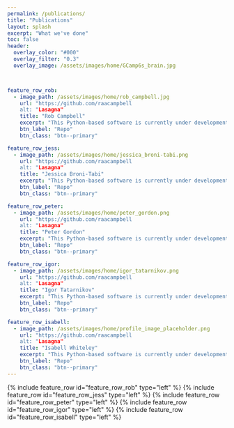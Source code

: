 ```yaml
---
permalink: /publications/
title: "Publications"
layout: splash
excerpt: "What we've done"
toc: false
header:
  overlay_color: "#000"
  overlay_filter: "0.3"
  overlay_image: /assets/images/home/GCamp6s_brain.jpg



feature_row_rob:
  - image_path: /assets/images/home/rob_campbell.jpg
    url: "https://github.com/raacampbell
    alt: "Lasagna"
    title: "Rob Campbell"
    excerpt: "This Python-based software is currently under development. It provides three linked orthogonal 2-D views for fast visualisation of downsampled image stacks. Allows overlays of multiple brains, multiple channels, traced neurites, or soma locations. Includes viewer for Allen Atlas. Extendable via plugins."
    btn_label: "Repo"
    btn_class: "btn--primary"

feature_row_jess:
  - image_path: /assets/images/home/jessica_broni-tabi.png
    url: "https://github.com/raacampbell
    alt: "Lasagna"
    title: "Jessica Broni-Tabi"
    excerpt: "This Python-based software is currently under development. It provides three linked orthogonal 2-D views for fast visualisation of downsampled image stacks. Allows overlays of multiple brains, multiple channels, traced neurites, or soma locations. Includes viewer for Allen Atlas. Extendable via plugins."
    btn_label: "Repo"
    btn_class: "btn--primary"

feature_row_peter:
  - image_path: /assets/images/home/peter_gordon.png
    url: "https://github.com/raacampbell
    alt: "Lasagna"
    title: "Peter Gordon"
    excerpt: "This Python-based software is currently under development. It provides three linked orthogonal 2-D views for fast visualisation of downsampled image stacks. Allows overlays of multiple brains, multiple channels, traced neurites, or soma locations. Includes viewer for Allen Atlas. Extendable via plugins."
    btn_label: "Repo"
    btn_class: "btn--primary"

feature_row_igor:
  - image_path: /assets/images/home/igor_tatarnikov.png 
    url: "https://github.com/raacampbell
    alt: "Lasagna"
    title: "Igor Tatarnikov"
    excerpt: "This Python-based software is currently under development. It provides three linked orthogonal 2-D views for fast visualisation of downsampled image stacks. Allows overlays of multiple brains, multiple channels, traced neurites, or soma locations. Includes viewer for Allen Atlas. Extendable via plugins."
    btn_label: "Repo"
    btn_class: "btn--primary"

feature_row_isabell:
  - image_path: /assets/images/home/profile_image_placeholder.png 
    url: "https://github.com/raacampbell
    alt: "Lasagna"
    title: "Isabell Whiteley"
    excerpt: "This Python-based software is currently under development. It provides three linked orthogonal 2-D views for fast visualisation of downsampled image stacks. Allows overlays of multiple brains, multiple channels, traced neurites, or soma locations. Includes viewer for Allen Atlas. Extendable via plugins."
    btn_label: "Repo"
    btn_class: "btn--primary"
---
```


{% include feature_row id="feature_row_rob" type="left" %}
{% include feature_row id="feature_row_jess"   type="left" %}
{% include feature_row id="feature_row_peter" type="left" %}
{% include feature_row id="feature_row_igor" type="left" %}
{% include feature_row id="feature_row_isabell" type="left" %}

